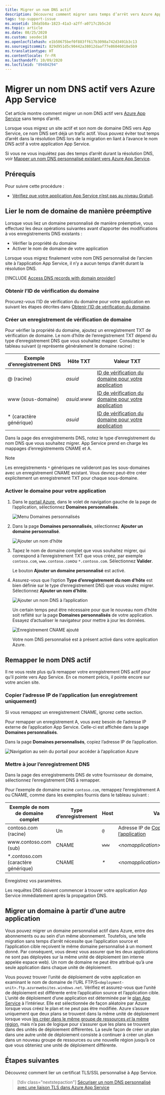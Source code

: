 ```yaml
---
title: Migrer un nom DNS actif
description: Découvrez comment migrer sans temps d’arrêt vers Azure App Service un nom de domaine personnalisé déjà affecté à un site actif.
tags: top-support-issue
ms.assetid: 10da5b8a-1823-41a3-a2ff-a0717c2b5c2d
ms.topic: article
ms.date: 08/25/2020
ms.custom: seodec18
ms.openlocfilehash: e1b50675bef0f883ff617b3098a742d3491b3c13
ms.sourcegitcommit: 829d951d5c90442a38012daaf77e86046018e5b9
ms.translationtype: HT
ms.contentlocale: fr-FR
ms.lasthandoff: 10/09/2020
ms.locfileid: "89484294"
---
```

# <a name="migrate-an-active-dns-name-to-azure-app-service"></a>Migrer un nom DNS actif vers Azure App Service

Cet article montre comment migrer un nom DNS actif vers [Azure App Service](../app-service/overview.md) sans temps d’arrêt.

Lorsque vous migrez un site actif et son nom de domaine DNS vers App Service, ce nom DNS sert déjà un trafic actif. Vous pouvez éviter tout temps d’arrêt dans la résolution DNS lors de la migration en liant à l’avance le nom DNS actif à votre application App Service.

Si vous ne vous inquiétez pas des temps d’arrêt durant la résolution DNS, voir [Mapper un nom DNS personnalisé existant vers Azure App Service](app-service-web-tutorial-custom-domain.md).

## <a name="prerequisites"></a>Prérequis

Pour suivre cette procédure :

- [Vérifiez que votre application App Service n’est pas au niveau Gratuit](app-service-web-tutorial-custom-domain.md#checkpricing).

## <a name="bind-the-domain-name-preemptively"></a>Lier le nom de domaine de manière préemptive

Lorsque vous liez un domaine personnalisé de manière préemptive, vous effectuez les deux opérations suivantes avant d’apporter des modifications à vos enregistrements DNS existants :

- Vérifier la propriété du domaine
- Activer le nom de domaine de votre application

Lorsque vous migrez finalement votre nom DNS personnalisé de l’ancien site à l’application App Service, il n’y a aucun temps d’arrêt durant la résolution DNS.

[!INCLUDE [Access DNS records with domain provider](../../includes/app-service-web-access-dns-records.md)]

### <a name="get-domain-verification-id"></a>Obtenir l’ID de vérification du domaine

Procurez-vous l’ID de vérification du domaine pour votre application en suivant les étapes décrites dans [Obtenir l’ID de vérification du domaine](app-service-web-tutorial-custom-domain.md#get-a-domain-verification-id).

### <a name="create-domain-verification-record"></a>Créer un enregistrement de vérification de domaine

Pour vérifier la propriété du domaine, ajoutez un enregistrement TXT de vérification de domaine. Le nom d’hôte de l’enregistrement TXT dépend du type d’enregistrement DNS que vous souhaitez mapper. Consultez le tableau suivant (`@` représente généralement le domaine racine) :

| Exemple d’enregistrement DNS | Hôte TXT | Valeur TXT |
| - | - | - |
| \@ (racine) | _asuid_ | [ID de vérification du domaine pour votre application](app-service-web-tutorial-custom-domain.md#get-a-domain-verification-id) |
| www (sous-domaine) | _asuid.www_ | [ID de vérification du domaine pour votre application](app-service-web-tutorial-custom-domain.md#get-a-domain-verification-id) |
| \* (caractère générique) | _asuid_ | [ID de vérification du domaine pour votre application](app-service-web-tutorial-custom-domain.md#get-a-domain-verification-id) |

Dans la page des enregistrements DNS, notez le type d’enregistrement du nom DNS que vous souhaitez migrer. App Service prend en charge les mappages d’enregistrements CNAME et A.

> [!NOTE]
> Les enregistrements `*` génériques ne valideront pas les sous-domaines avec un enregistrement CNAME existant. Vous devrez peut-être créer explicitement un enregistrement TXT pour chaque sous-domaine.

### <a name="enable-the-domain-for-your-app"></a>Activer le domaine pour votre application

1. Dans le [portail Azure](https://portal.azure.com), dans le volet de navigation gauche de la page de l’application, sélectionnez **Domaines personnalisés**. 

    ![Menu Domaines personnalisés](./media/app-service-web-tutorial-custom-domain/custom-domain-menu.png)

1. Dans la page **Domaines personnalisés**, sélectionnez **Ajouter un domaine personnalisé**.

    ![Ajouter un nom d’hôte](./media/app-service-web-tutorial-custom-domain/add-host-name-cname.png)

1. Tapez le nom de domaine complet que vous souhaitez migrer, qui correspond à l’enregistrement TXT que vous créez, par exemple `contoso.com`, `www.contoso.com`ou `*.contoso.com`. Sélectionnez **Valider**.

    Le bouton **Ajouter un domaine personnalisé** est activé. 

1. Assurez-vous que l’option **Type d’enregistrement du nom d’hôte** est bien définie sur le type d’enregistrement DNS que vous voulez migrer. Sélectionnez **Ajouter un nom d’hôte**.

    ![Ajouter un nom DNS à l’application](./media/app-service-web-tutorial-custom-domain/validate-domain-name-cname.png)

    Un certain temps peut être nécessaire pour que le nouveau nom d’hôte soit reflété sur la page **Domaines personnalisés** de votre application. Essayez d’actualiser le navigateur pour mettre à jour les données.

    ![Enregistrement CNAME ajouté](./media/app-service-web-tutorial-custom-domain/cname-record-added.png)

    Votre nom DNS personnalisé est à présent activé dans votre application Azure. 

## <a name="remap-the-active-dns-name"></a>Remapper le nom DNS actif

Il ne vous reste plus qu’à remapper votre enregistrement DNS actif pour qu’il pointe vers App Service. En ce moment précis, il pointe encore sur votre ancien site.

<a name="info"></a>

### <a name="copy-the-apps-ip-address-a-record-only"></a>Copier l’adresse IP de l’application (un enregistrement uniquement)

Si vous remappez un enregistrement CNAME, ignorez cette section. 

Pour remapper un enregistrement A, vous avez besoin de l’adresse IP externe de l’application App Service. Celle-ci est affichée dans la page **Domaines personnalisés**.

Dans la page **Domaines personnalisés**, copiez l’adresse IP de l’application.

![Navigation au sein du portail pour accéder à l’application Azure](./media/app-service-web-tutorial-custom-domain/mapping-information.png)

### <a name="update-the-dns-record"></a>Mettre à jour l’enregistrement DNS

Dans la page des enregistrements DNS de votre fournisseur de domaine, sélectionnez l’enregistrement DNS à remapper.

Pour l’exemple de domaine racine `contoso.com`, remappez l’enregistrement A ou CNAME, comme dans les exemples fournis dans le tableau suivant : 

| Exemple de nom de domaine complet | Type d’enregistrement | Host | Valeur |
| - | - | - | - |
| contoso.com (racine) | Un | `@` | Adresse IP de [Copier l’adresse IP de l’application](#info) |
| www\.contoso.com (sub) | CNAME | `www` | _&lt;nomapplication&gt;.azurewebsites.net_ |
| \*.contoso.com (caractère générique) | CNAME | _\*_ | _&lt;nomapplication&gt;.azurewebsites.net_ |

Enregistrez vos paramètres.

Les requêtes DNS doivent commencer à trouver votre application App Service immédiatement après la propagation DNS.

## <a name="migrate-domain-from-another-app"></a>Migrer un domaine à partir d’une autre application

Vous pouvez migrer un domaine personnalisé actif dans Azure, entre des abonnements ou au sein d’un même abonnement. Toutefois, une telle migration sans temps d’arrêt nécessite que l’application source et l’application cible reçoivent le même domaine personnalisé à un moment donné. Par conséquent, vous devez vous assurer que les deux applications ne sont pas déployées sur la même unité de déploiement (en interne appelée espace web). Un nom de domaine ne peut être attribué qu’à une seule application dans chaque unité de déploiement.

Vous pouvez trouver l’unité de déploiement de votre application en examinant le nom de domaine de l’URL FTP/S`<deployment-unit>.ftp.azurewebsites.windows.net`. Vérifiez et assurez-vous que l’unité de déploiement est différente entre l’application source et l’application cible. L’unité de déploiement d’une application est déterminée par le [plan App Service](overview-hosting-plans.md) à l’intérieur. Elle est sélectionnée de façon aléatoire par Azure lorsque vous créez le plan et ne peut pas être modifiée. Azure s’assure uniquement que deux plans se trouvent dans la même unité de déploiement lorsque vous [les créer dans le même groupe de ressources *et* la même région](app-service-plan-manage.md#create-an-app-service-plan), mais n’a pas de logique pour s’assurer que les plans se trouvent dans des unités de déploiement différentes. La seule façon de créer un plan dans une autre unité de déploiement consiste à continuer à créer un plan dans un nouveau groupe de ressources ou une nouvelle région jusqu’à ce que vous obteniez une unité de déploiement différente.

## <a name="next-steps"></a>Étapes suivantes

Découvrez comment lier un certificat TLS/SSL personnalisé à App Service.

> [!div class="nextstepaction"]
> [Sécuriser un nom DNS personnalisé avec une liaison TLS dans Azure App Service](configure-ssl-bindings.md)
